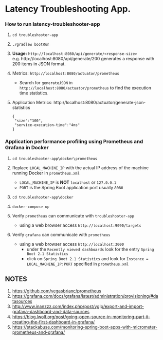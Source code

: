 # Latency Troubleshooting App.


### How to run latency-troubleshooter-app

1. `cd troubleshooter-app`
2. `./gradlew bootRun`

3. **Usage:** `http://localhost:8080/api/generate/<response-size>`  
   e.g. http://localhost:8080/api/generate/200 generates a response with 200 items in JSON format.

4. Metrics: `http://localhost:8080/actuator/prometheus`
   - Search for `generateJSON` in `http://localhost:8080/actuator/prometheus` to find the execution time statistics.

5. Application Metrics: http://localhost:8080/actuator/generate-json-statistics
   ```
   {
    "size":"100",
    "service-execution-time":"4ms"
   }
   ```

### Application performance profiling using Prometheus and Grafana in Docker

1. `cd troubleshooter-app\docker\prometheus`

2. Replace `LOCAL_MACHINE_IP` with the actual IP address of the machine running Docker
   in `prometheus.xml`
   
    - `LOCAL_MACHINE_IP` is **NOT** `localhost` or `127.0.0.1`
    - `PORT` is the Spring Boot application port usually `8080`

3. `cd troubleshooter-app\docker`
4. `docker-compose up`

5. Verify `prometheus` can communicate with `troubleshooter-app`
    - using a web browser access `http://localhost:9090/targets`

6. Verify `grafana` can communicate with `prometheus`
   - using a web browser access `http://localhost:3000`
       - under the `Recently viewed dashboards` look for the entry `Spring Boot 2.1 Statistics`
       - click on `Spring Boot 2.1 Statistics` and look for `Instance =` `LOCAL_MACHINE_IP:PORT` specified in `prometheus.xml`


## NOTES

1. https://github.com/vegasbrianc/prometheus
2. https://grafana.com/docs/grafana/latest/administration/provisioning/#datasources
3. http://www.inanzzz.com/index.php/post/yglp/export-and-import-grafana-dashboard-and-data-sources
4. https://blog.lwolf.org/post/going-open-source-in-monitoring-part-ii-creating-the-first-dashboard-in-grafana/
5. https://stackabuse.com/monitoring-spring-boot-apps-with-micrometer-prometheus-and-grafana/
